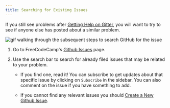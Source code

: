 ```yaml
---
title: Searching for Existing Issues
---
```

If you still see problems after <a href='http://forum.freecodecamp.com/t/how-to-get-help-on-gitter/19130' target='_blank' rel='nofollow'>Getting Help on Gitter</a>, you will want to try to see if anyone else has posted about a similar problem.

![gif walking through the subsequent steps to search GitHub for the issue](//discourse-user-assets.s3.amazonaws.com/original/2X/3/3577718dd9fe14fbe80b203bc3cc56cdb0d9c3af.gif)

1.  Go to FreeCodeCamp's <a href='https://github.com/FreeCodeCamp/FreeCodeCamp/issues' target='_blank' rel='nofollow'>Github Issues</a> page.

2.  Use the search bar to search for already filed issues that may be related to your problem.

    *   If you find one, read it! You can subscribe to get updates about that specific issue by clicking on `Subscribe` in the sidebar. You can also comment on the issue if you have something to add.

    *   If you cannot find any relevant issues you should <a href='http://forum.freecodecamp.com/t/creating-a-new-github-issue/18392' target='_blank' rel='nofollow'>Create a New Github Issue</a>.